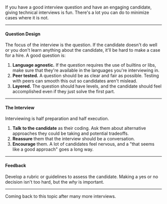 If you have a good interview question and have an engaging candidate, giving technical
interviews is fun. There's a lot you can do to minimize cases where it is not.

<hr>

#### Question Design
The focus of the interview is the question. If the candidate doesn't do well or you don't learn
anything about the candidate, it'll be hard to make a case for a hire. A good question is:

1. **Language agnostic.** If the question requires the use of builtins or libs, make sure that they're
available in the languages you're interviewing in.
2. **Peer tested.** A question should be as clear and fair as possible. Testing with peers can smooth
this out so candidates aren't mislead.
3. **Layered.** The question should have levels, and the candidate should feel accomplished even if
they just solve the first part.

<hr>

#### The Interview
Interviewing is half preparation and half execution.

1. **Talk to the candidate** as their coding. Ask them about alternative approaches they could be taking
and potential tradeoffs.
2. **Reassure** them that the interview should be a conversation.
3. **Encourage** them. A lot of candidates feel nervous, and a "that seems like a good approach" goes a
long way.

<hr>

#### Feedback
Develop a rubric or guidelines to assess the candidate. Making a yes or no decision isn't too hard,
but the *why* is important.

<hr>

Coming back to this topic after many more interviews.
